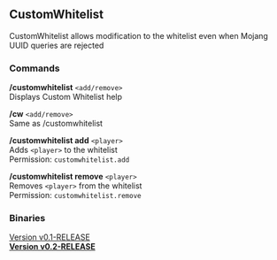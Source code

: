 ## CustomWhitelist
CustomWhitelist allows modification to the whitelist even when Mojang UUID queries are rejected

### Commands
**/customwhitelist** `<add/remove>`  
Displays Custom Whitelist help

**/cw** `<add/remove>`  
Same as /customwhitelist

**/customwhitelist add** `<player>`  
Adds `<player>` to the whitelist  
Permission: `customwhitelist.add`

**/customwhitelist remove** `<player>`  
Removes `<player>` from the whitelist  
Permission: `customwhitelist.remove`

### Binaries
[Version v0.1-RELEASE](https://dl.dropboxusercontent.com/u/49422983/AirshipPirates/Plugins/CustomWhitelist_v0.1-RELEASE.jar "Direct download")  
[**Version v0.2-RELEASE**](https://dl.dropboxusercontent.com/u/49422983/AirshipPirates/Plugins/CustomWhitelist_v0.2-RELEASE.jar "Direct download")
